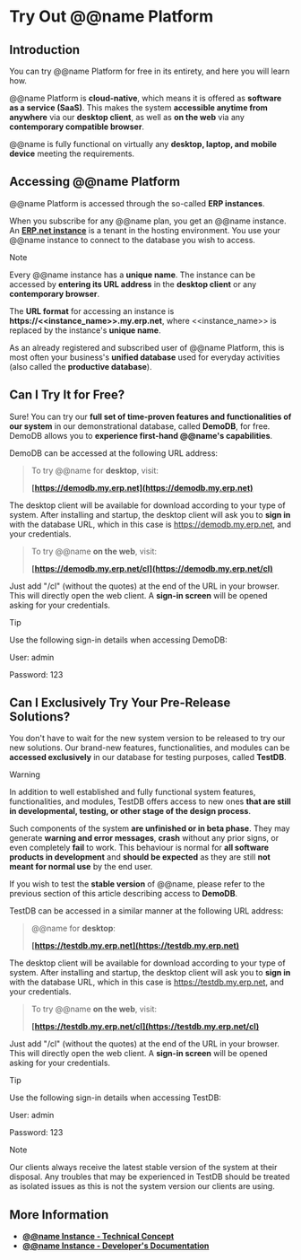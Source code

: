 # Try Out @@name Platform

## Introduction

You can try @@name Platform for free in its entirety, and here you will learn how.  

@@name Platform is **cloud-native**, which means it is offered as **software as a service (SaaS)**. 
This makes the system **accessible anytime from anywhere** via our **desktop client**, as well as **on the web** via any **contemporary compatible browser**.  

@@name is fully functional on virtually any **desktop, laptop, and mobile device** meeting the requirements.  

## Accessing @@name Platform

@@name Platform is accessed through the so-called **ERP instances**.  

When you subscribe for any @@name plan, you get an @@name instance. 
An **[ERP.net instance](https://docs.erp.net/tech/concepts/erp-instances.html)** is a tenant in the hosting environment. 
You use your @@name instance to connect to the database you wish to access.  

> [!NOTE]  
> 
> Every @@name instance has a **unique name**. 
> The instance can be accessed by **entering its URL address** in the **desktop client** or any **contemporary browser**.  
> 
> The **URL format** for accessing an instance is **https://<<instance_name>>.my.erp.net**, where <<instance_name>> is replaced by the instance's **unique name**.  

As an already registered and subscribed user of @@name Platform, this is most often your business's **unified database** used for everyday activities (also called the **productive database**).  

## Can I Try It for Free?

Sure! 
You can try our **full set of time-proven features and functionalities of our system** in our demonstrational database, called **DemoDB**, for free. 
DemoDB allows you to **experience first-hand @@name's capabilities**.  

DemoDB can be accessed at the following URL address:  

> To try @@name for **desktop**, visit:  
> 
> **[https://demodb.my.erp.net](https://demodb.my.erp.net)**  

The desktop client will be available for download according to your type of system. 
After installing and startup, the desktop client will ask you to **sign in** with the database URL, which in this case is https://demodb.my.erp.net, and your credentials.  

> To try @@name **on the web**, visit:  
> 
> **[https://demodb.my.erp.net/cl](https://demodb.my.erp.net/cl)**  

Just add "/cl" (without the quotes) at the end of the URL in your browser. 
This will directly open the web client. 
A **sign-in screen** will be opened asking for your credentials.  

> [!TIP]  
> 
> Use the following sign-in details when accessing DemoDB:  
> 
> User: admin  
> 
> Password: 123  

## Can I Exclusively Try Your Pre-Release Solutions?

You don't have to wait for the new system version to be released to try our new solutions. 
Our brand-new features, functionalities, and modules can be **accessed exclusively** in our database for testing purposes, called **TestDB**.  

> [!Warning]  
> 
> In addition to well established and fully functional system features, functionalities, and modules, TestDB offers access to new ones **that are still in developmental, testing, or other stage of the design process**.  
> 
> Such components of the system **are unfinished or in beta phase**. 
> They may generate **warning and error messages**, **crash** without any prior signs, or even completely **fail** to work. 
> This behaviour is normal for **all software products in development** and **should be expected** as they are still **not meant for normal use** by the end user.  
> 
> If you wish to test the **stable version** of @@name, please refer to the previous section of this article describing access to **DemoDB**.  

TestDB can be accessed in a similar manner at the following URL address:  

> @@name for **desktop**:  
> 
> **[https://testdb.my.erp.net](https://testdb.my.erp.net)**  

The desktop client will be available for download according to your type of system. 
After installing and startup, the desktop client will ask you to **sign in** with the database URL, which in this case is https://testdb.my.erp.net, and your credentials.  

> To try @@name **on the web**, visit:  
> 
> **[https://testdb.my.erp.net/cl](https://testdb.my.erp.net/cl)**  

Just add "/cl" (without the quotes) at the end of the URL in your browser. 
This will directly open the web client. 
A **sign-in screen** will be opened asking for your credentials.  

> [!TIP]  
> 
> Use the following sign-in details when accessing TestDB:  
> 
> User: admin  
> 
> Password: 123  

> [!Note]  
> 
> Our clients always receive the latest stable version of the system at their disposal. 
> Any troubles that may be experienced in TestDB should be treated as isolated issues as this is not the system version our clients are using.  

## More Information

* **[@@name Instance - Technical Concept](https://docs.erp.net/tech/concepts/erp-instances.html)** 
* **[@@name Instance - Developer's Documentation](https://docs.erp.net/dev/topics/erp-instances.html)** 

